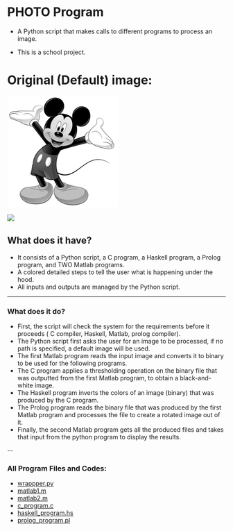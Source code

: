 # PHOTO Program

- A Python script that makes calls to different programs to process an image.

- This is a school project.

# Original (Default) image:

![](https://github.com/AlanShami/photo_a_python_script/blob/main/mickey-1.png)

<!-- Insert a gif  -->
![](https://github.com/AlanShami/photo_a_python_script/blob/main/Assignment%205%20-%20demo.gif)


## What does it have?
- It consists of a Python script, a C program, a Haskell program, a Prolog program, and TWO Matlab programs. 
- A colored detailed steps to tell the user what is happening under the hood. 
- All inputs and outputs are managed by the Python script. 
___
### What does it do?
- First, the script will check the system for the requirements before it proceeds ( C compiler, Haskell, Matlab, prolog compiler).
- The Python script first asks the user for an image to be processed, if no path is specified, a default image will be used.
- The first Matlab program reads the input image and converts it to binary to be used for the following programs.
- The C program applies a thresholding operation on the binary file that was outputted from the first Matlab program, to obtain a black-and-white image.
- The Haskell program inverts the colors of an image (binary) that was produced by the C program.
- The Prolog program reads the binary file that was produced by the first Matlab program and processes the file to create a rotated image out of it. 
- Finally, the second Matlab program gets all the produced files and takes that input from the python program to display the results. 

<!-- Insert a vid demo -->
--

### All Program Files and Codes:
- [wrappper.py](https://github.com/AlanShami/photo_a_python_script/blob/main/wrapper.py)
- [matlab1.m](https://github.com/AlanShami/photo_a_python_script/blob/main/matlab1.m)
- [matlab2.m](https://github.com/AlanShami/photo_a_python_script/blob/main/matlab2.m)
- [c_program.c](https://github.com/AlanShami/photo_a_python_script/blob/main/c_program.c)
- [haskell_program.hs](https://github.com/AlanShami/photo_a_python_script/blob/main/haskell_program.hs)
- [prolog_program.pl](https://github.com/AlanShami/photo_a_python_script/blob/main/prolog_program.pl)
